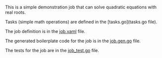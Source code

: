 This is a simple demonstration job that can solve quadratic equations with real roots.

Tasks (simple math operations) are defined in the [tasks.go](tasks.go file).

The job definition is in the [job.yaml](job.yaml) file.

The generated boilerplate code for the job is in the [job.gen.go](job.gen.go) file.

The tests for the job are in the [job_test.go](job_test.go) file.
